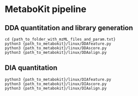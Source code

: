 # MetaboKit pipeline
## DDA quantitation and library generation
```
cd {path_to_folder_with_mzML_files_and_param.txt}
python3 {path_to_metabokit}/linux/DDAfeature.py
python3 {path_to_metabokit}/linux/DDAscore.py
python3 {path_to_metabokit}/linux/DDAalign.py
```

## DIA quantitation
```
python3 {path_to_metabokit}/linux/DIAfeature.py
python3 {path_to_metabokit}/linux/DIAscore.py
python3 {path_to_metabokit}/linux/DIAalign.py
```


